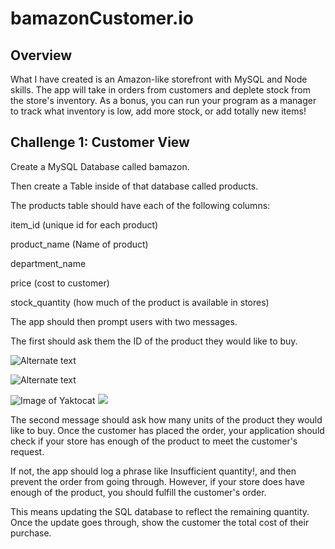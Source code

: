 # bamazonCustomer.io

## Overview

What I have created is an Amazon-like storefront with MySQL and Node skills. The app will take in orders from customers and deplete stock from the store's inventory. As a bonus, you can run your program as a manager to track what inventory is low, add more stock, or add totally new items!

## Challenge 1: Customer View

Create a MySQL Database called bamazon.

Then create a Table inside of that database called products.

The products table should have each of the following columns:

item_id (unique id for each product)

product_name (Name of product)

department_name

price (cost to customer)

stock_quantity (how much of the product is available in stores)

The app should then prompt users with two messages.

The first should ask them the ID of the product they would like to buy.

![Alternate text](stockdispay.png)

![Alternate text](/stockdispay.png)

![Image of Yaktocat](https://aamoesi.github.com/bamazonCustomer.io/bamazonCustomer.io)
<img src="/stockdisplay.png">


The second message should ask how many units of the product they would like to buy.
Once the customer has placed the order, your application should check if your store has enough of the product to meet the customer's request.

If not, the app should log a phrase like Insufficient quantity!, and then prevent the order from going through.
However, if your store does have enough of the product, you should fulfill the customer's order.

This means updating the SQL database to reflect the remaining quantity.
Once the update goes through, show the customer the total cost of their purchase.

